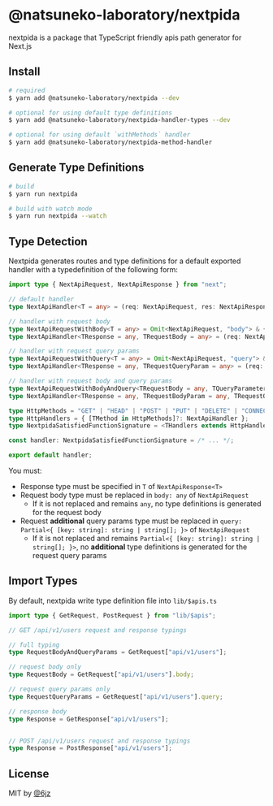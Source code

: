 # @natsuneko-laboratory/nextpida

nextpida is a package that TypeScript friendly apis path generator for Next.js

## Install

```bash
# required
$ yarn add @natsuneko-laboratory/nextpida --dev

# optional for using default type definitions
$ yarn add @natsuneko-laboratory/nextpida-handler-types --dev

# optional for using default `withMethods` handler
$ yarn add @natsuneko-laboratory/nextpida-method-handler
```

## Generate Type Definitions

```bash
# build
$ yarn run nextpida

# build with watch mode
$ yarn run nextpida --watch
```

## Type Detection

Nextpida generates routes and type definitions for a default exported handler with a typedefinition of the following form:

```typescript
import type { NextApiRequest, NextApiResponse } from "next";

// default handler
type NextApiHandler<T = any> = (req: NextApiRequest, res: NextApiResponse<T>) => unknown;

// handler with request body
type NextApiRequestWithBody<T = any> = Omit<NextApiRequest, "body"> & { body: T };
type NextApiHandler<TResponse = any, TRequestBody = any> = (req: NextApiRequestWithBody<TRequestBody>, res: NextApiResponse<TResponse>) => unknown;

// handler with request query params
type NextApiRequestWithQuery<T = any> = Omit<NextApiRequest, "query"> & { query: T };
type NextApiHandler<TResponse = any, TRequestQueryParam = any> = (req: NextApiRequestWithQuery<TRequestQueryParam>, res: NextApiResponse<TResponse>) => unknown;

// handler with request body and query params
type NextApiRequestWithBodyAndQuery<TRequestBody = any, TQueryParameter = any> = Omit<NextApiRequest, "body" | "query"> & { body: TRequestBody, query: TQueryParameter };
type NextApiHandler<TResponse = any, TRequestBodyParam = any, TRequestQueryParam = any> = (req: NextApiRequestWithBodyAndQuery<TRequestBodyParam, TRequestQueryParam>, res: NextApiResponse<TResponse>) => unknown;

type HttpMethods = "GET" | "HEAD" | "POST" | "PUT" | "DELETE" | "CONNECT" | "OPTIONS" | "TRACE" | "PATCH";
type HttpHandlers = { [TMethod in HttpMethods]?: NextApiHandler };
type NextpidaSatisfiedFunctionSignature = <THandlers extends HttpHandlers>(handlers: THandlers) => unknown | Promise<unknown>;

const handler: NextpidaSatisfiedFunctionSignature = /* ... */;

export default handler;
```

You must:

- Response type must be specified in `T` of `NextApiResponse<T>`
- Request body type must be replaced in `body: any` of `NextApiRequest`
  - If it is not replaced and remains `any`, no type definitions is generated for the request body
- Request **additional** query params type must be replaced in `query: Partial<{ [key: string]: string | string[]; }>` of `NextApiRequest`
  - If it is not replaced and remains `Partial<{ [key: string]: string | string[]; }>`, no **additional** type definitions is generated for the request query params

## Import Types

By default, nextpida write type definition file into `lib/$apis.ts`

```typescript
import type { GetRequest, PostRequest } from "lib/$apis";

// GET /api/v1/users request and response typings

// full typing
type RequestBodyAndQueryParams = GetRequest["api/v1/users"];

// request body only
type RequestBody = GetRequest["api/v1/users"].body;

// request query params only
type RequestQueryParams = GetRequest["api/v1/users"].query;

// response body
type Response = GetResponse["api/v1/users"];


// POST /api/v1/users request and response typings
type Response = PostResponse["api/v1/users"];
```

## License

MIT by [@6jz](https://twitter.com/6jz)
